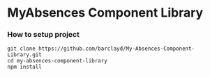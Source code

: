 # MyAbsences Component Library

### How to setup project

```shell script
git clone https://github.com/barclayd/My-Absences-Component-Library.git
cd my-absences-component-library
npm install
```

